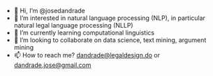 - 👋 Hi, I’m @josedandrade
- 👀 I’m interested in natural language processing (NLP), in particular natural legal language processing (NLLP)
- 🌱 I’m currently learning computational linguistics
- 💞️ I’m looking to collaborate on data science, text mining, argument mining
- 📫 How to reach me? dandrade@legaldesign.do or dandrade.jose@gmail.com

<!---
josedandrade/josedandrade is a ✨ special ✨ repository because its `README.md` (this file) appears on your GitHub profile.
You can click the Preview link to take a look at your changes.
--->

